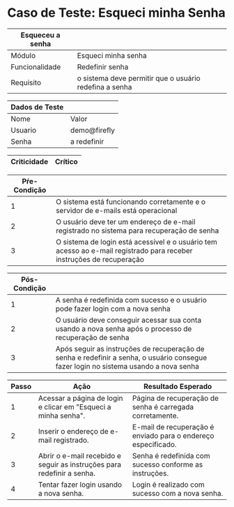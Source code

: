 # Caso de Teste: Esqueci minha Senha

| Esqueceu a senha |                     |
| ---------------- | ------------------- |
| Módulo           | Esqueci minha senha |
| Funcionalidade   | Redefinir senha     |
| Requisito        | o sistema deve permitir que o usuário redefina a senha |

| Dados de Teste |               |
|--------------|----------------|
| Nome  | Valor |
| Usuario | demo@firefly |
| Senha | a redefinir |


| Criticidade | Crítico |
| ----------- | ------- | 

| Pŕe-Condição |        |
| ------------ |--------|
| 1 | O sistema está funcionando corretamente e o servidor de e-mails está operacional |
| 2 | O usuário deve ter um endereço de e-mail registrado no sistema para recuperação de senha |
| 3 | O sistema de login está acessível e o usuário tem acesso ao e-mail registrado para receber instruções de recuperação |

| Pós-Condição |        |
| ------------ | ------ |
| 1 | A senha é redefinida com sucesso e o usuário pode fazer login com a nova senha |
| 2 | O usuário deve conseguir acessar sua conta usando a nova senha após o processo de recuperação de senha |
| 3 | Após seguir as instruções de recuperação de senha e redefinir a senha, o usuário consegue fazer login no sistema usando a nova senha |

| Passo | Ação | Resultado Esperado |
|-------|------|--------------------|
| 1     | Acessar a página de login e clicar em "Esqueci a minha senha". | Página de recuperação de senha é carregada corretamente. |
| 2     | Inserir o endereço de e-mail registrado. | E-mail de recuperação é enviado para o endereço especificado. |
| 3     | Abrir o e-mail recebido e seguir as instruções para redefinir a senha. | Senha é redefinida com sucesso conforme as instruções. |
| 4     | Tentar fazer login usando a nova senha. | Login é realizado com sucesso com a nova senha. |



